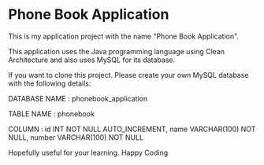 # Phone Book Application

This is my application project with the name "Phone Book Application".

This application uses the Java programming language using Clean Architecture and also uses MySQL for its database.

If you want to clone this project. Please create your own MySQL database with the following details:

DATABASE NAME : phonebook_application

TABLE NAME    : phonebook

COLUMN        :
id      INT           NOT NULL AUTO_INCREMENT,
name    VARCHAR(100)  NOT NULL,
number  VARCHAR(100)  NOT NULL

Hopefully useful for your learning.
Happy Coding
